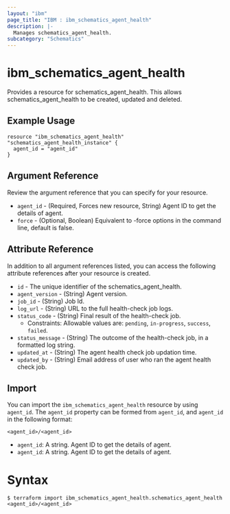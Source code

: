 ```yaml
---
layout: "ibm"
page_title: "IBM : ibm_schematics_agent_health"
description: |-
  Manages schematics_agent_health.
subcategory: "Schematics"
---
```


# ibm_schematics_agent_health

Provides a resource for schematics_agent_health. This allows schematics_agent_health to be created, updated and deleted.

## Example Usage

```hcl
resource "ibm_schematics_agent_health" "schematics_agent_health_instance" {
  agent_id = "agent_id"
}
```

## Argument Reference

Review the argument reference that you can specify for your resource.

* `agent_id` - (Required, Forces new resource, String) Agent ID to get the details of agent.
* `force` - (Optional, Boolean) Equivalent to -force options in the command line, default is false.

## Attribute Reference

In addition to all argument references listed, you can access the following attribute references after your resource is created.

* `id` - The unique identifier of the schematics_agent_health.
* `agent_version` - (String) Agent version.
* `job_id` - (String) Job Id.
* `log_url` - (String) URL to the full health-check job logs.
* `status_code` - (String) Final result of the health-check job.
  * Constraints: Allowable values are: `pending`, `in-progress`, `success`, `failed`.
* `status_message` - (String) The outcome of the health-check job, in a formatted log string.
* `updated_at` - (String) The agent health check job updation time.
* `updated_by` - (String) Email address of user who ran the agent health check job.

## Import

You can import the `ibm_schematics_agent_health` resource by using `agent_id`.
The `agent_id` property can be formed from `agent_id`, and `agent_id` in the following format:

```
<agent_id>/<agent_id>
```
* `agent_id`: A string. Agent ID to get the details of agent.
* `agent_id`: A string. Agent ID to get the details of agent.

# Syntax
```
$ terraform import ibm_schematics_agent_health.schematics_agent_health <agent_id>/<agent_id>
```
